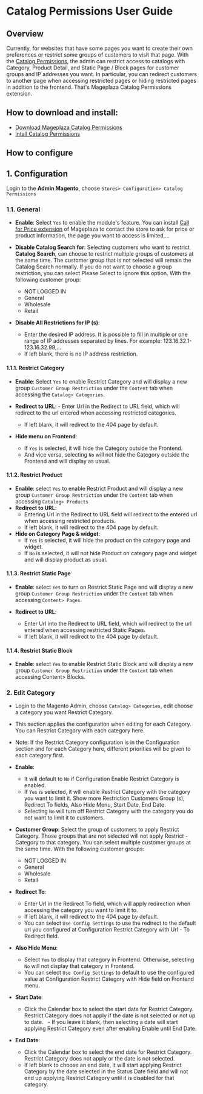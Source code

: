 # Catalog Permissions User Guide 

## Overview

Currently, for websites that have some pages you want to create their own preferences or restrict some groups of customers to visit that page. With the [Catalog Permissions](https://www.mageplaza.com/magento-2-catalog-permissions/), the admin can restrict access to catalogs with Category, Product Detail, and Static Page / Block pages for customer groups and IP addresses you want. In particular, you can redirect customers to another page when accessing restricted pages or hiding restricted pages in addition to the frontend. That's Mageplaza Catalog Permissions extension. 


## How to download and install:

- [Download Mageplaza Catalog Permissions](https://www.mageplaza.com/magento-2-catalog-permissions/)
- [Intall Catalog Permissions](https://www.mageplaza.com/install-magento-2-extension/)

## How to configure

## 1. Configuration

Login to the **Admin Magento**, choose `Stores> Configuration> Catalog Permissions`

### 1.1. General

- **Enable**: Select `Yes` to enable the module's feature. You can install [Call for Price extension](https://www.mageplaza.com/magento-2-call-for-price/) of Mageplaza to contact the store to ask for price or product information, the page you want to access is limited,...

- **Disable Catalog Search for**: Selecting customers who want to restrict **Catalog Search**, can choose to restrict multiple groups of customers at the same time. The customer group that is not selected will remain the Catalog Search normally. If you do not want to choose a group restriction, you can select Please Select to ignore this option. With the following customer group:
  - NOT LOGGED IN
  - General
  - Wholesale
  - Retail
- **Disable All Restrictions for IP (s)**:
  - Enter the desired IP address. It is possible to fill in multiple or one range of IP addresses separated by lines. For example: 123.16.32.1-123.16.32.99,...
  - If left blank, there is no IP address restriction.
  
  
#### 1.1.1. Restrict Category

- **Enable**: Select `Yes` to enable Restrict Category and will display a new group `Customer Group Restriction` under the `Content` tab when accessing the `Catalog> Categories`.

- **Redirect to URL**:
  - Enter Url in the Redirect to URL field, which will redirect to the url entered when accessing restricted categories.
  - If left blank, it will redirect to the 404 page by default.
- **Hide menu on Frontend**:
  - If `Yes` is selected, it will hide the Category outside the Frontend.
  - And vice versa, selecting `No` will not hide the Category outside the Frontend and will display as usual.
  
  
#### 1.1.2. Restrict Product

- **Enable**: select `Yes` to enable Restrict Product and will display a new group `Customer Group Restriction` under the `Content` tab when accessing `Catalog> Products`
- **Redirect to URL**:
  - Entering Url in the Redirect to URL field will redirect to the entered url when accessing restricted products.
  - If left blank, it will redirect to the 404 page by default.
- **Hide on Category Page & widget**:
  - If `Yes` is selected, it will hide the product on the category page and widget.
  - If `No` is selected, it will not hide Product on category page and widget and will display product as usual.
  
#### 1.1.3. Restrict Static Page

- **Enable**: select `Yes` to turn on Restrict Static Page and will display a new group `Customer Group Restriction` under the `Content` tab when accessing `Content> Pages`.

- **Redirect to URL**:
  - Enter Url into the Redirect to URL field, which will redirect to the url entered when accessing restricted Static Pages.
  - If left blank, it will redirect to the 404 page by default.
  
#### 1.1.4. Restrict Static Block

- **Enable**: select `Yes` to enable Restrict Static Block and will display a new group `Customer Group Restriction` under the `Content` tab when accessing Content> Blocks.

### 2. Edit Category

- Login to the Magento Admin, choose `Catalog> Categories`, edit choose a category you want Restrict Category.
- This section applies the configuration when editing for each Category. You can Restrict Category with each category here.
- Note: If the Restrict Category configuration is in the Configuration section and for each Category here, different priorities will be given to each category first.

- **Enable**:
  - It will default to `No` if Configuration Enable Restrict Category is enabled.
  - If `Yes` is selected, it will enable Restrict Category with the category you want to limit it. Show more Restriction Customers Group (s), Redirect To fields, Also Hide Menu, Start Date, End Date.
  - Selecting `No` will turn off Restrict Category with the category you do not want to limit it to customers.
  
- **Customer Group**: Select the group of customers to apply Restrict Category. Those groups that are not selected will not apply Restrict - Category to that category. You can select multiple customer groups at the same time. With the following customer groups:
  - NOT LOGGED IN
  - General
  - Wholesale
  - Retail
  
- **Redirect To**:
  - Enter Url in the Redirect To field, which will apply redirection when accessing the category you want to limit it to.
  - If left blank, it will redirect to the 404 page by default.
  - You can select `Use Config Settings` to use the redirect to the default url you configured at Configuration Restrict Category with Url - To Redirect field.
  
- **Also Hide Menu**:
  - Select `Yes` to display that category in Frontend. Otherwise, selecting `No` will not display that category in Frontend.
  - You can select `Use Config Settings` to default to use the configured value at Configuration Restrict Category with Hide field on Frontend menu.

- **Start Date**:
  - Click the Calendar box to select the start date for Restrict Category. Restrict Category does not apply if the date is not selected or not up to date.
  -  If you leave it blank, then selecting a date will start applying Restrict Category even after enabling Enable until End Date.
  
- **End Date**:
  - Click the Calendar box to select the end date for Restrict Category. Restrict Category does not apply or the date is not selected.
  - If left blank to choose an end date, it will start applying Restrict Category by the date selected in the Status Date field and will not end up applying Restrict Category until it is disabled for that category.
